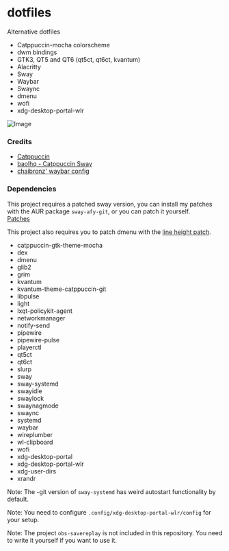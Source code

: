 # dotfiles

Alternative dotfiles

- Catppuccin-mocha colorscheme
- dwm bindings
- GTK3, QT5 and QT6 (qt5ct, qt6ct, kvantum)
- Alacritty
- Sway
- Waybar
- Swaync
- dmenu
- wofi
- xdg-desktop-portal-wlr

![Image](https://cdn.discordapp.com/attachments/1022481644633997373/1124052096740765878/image.png)

### Credits

- [Catppuccin](https://github.com/catppuccin)
- [baolhq - Catppuccin Sway](https://github.com/baolhq/catppuccin-sway)
- [chaibronz' waybar config](https://github.com/chaibronz/waybar_conf)

### Dependencies

This project requires a patched sway version, you can install my patches with the AUR package `sway-afy-git`, or you can patch it yourself.  
[Patches](https://gitlab.com/alifurkany/sway-patches)

This project also requires you to patch dmenu with the [line height patch](https://tools.suckless.org/dmenu/patches/line-height/).

- catppuccin-gtk-theme-mocha
- dex
- dmenu
- glib2
- grim
- kvantum
- kvantum-theme-catppuccin-git
- libpulse
- light
- lxqt-policykit-agent
- networkmanager
- notify-send
- pipewire
- pipewire-pulse
- playerctl
- qt5ct
- qt6ct
- slurp
- sway
- sway-systemd
- swayidle
- swaylock
- swaynagmode
- swaync
- systemd
- waybar
- wireplumber
- wl-clipboard
- wofi
- xdg-desktop-portal
- xdg-desktop-portal-wlr
- xdg-user-dirs
- xrandr

Note: The -git version of `sway-systemd` has weird autostart functionality by default.

Note: You need to configure `.config/xdg-desktop-portal-wlr/config` for your setup.

Note: The project `obs-savereplay` is not included in this repository. You need to write it yourself if you want to use it.
